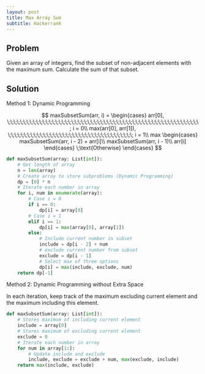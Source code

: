 ```yaml
---
layout: post
title: Max Array Sum
subtitle: Hackerrank
---
```


## Problem
Given an array of integers, find the subset of non-adjacent elements with the maximum sum. Calculate the sum of that subset.

## Solution

Method 1: Dynamic Programming

$$
maxSubsetSum(arr, i) =
\begin{cases}
arr[0],
\;\;\;\;\;\;\;\;\;\;\;\;\;\;\;\;\;\;\;\;\;\;\;\;\;\;\;\;\;\;\;\;\;\;\;\;\;\;\;\;\;\;\;\;\;\;\;\;\;\;\;\;\;\;\;\;\;\;\;\;
i = 0\\
max(arr[0], arr[1]),
\;\;\;\;\;\;\;\;\;\;\;\;\;\;\;\;\;\;\;\;\;\;\;\;\;\;\;\;\;\;\;\;\;\;\;\;\;\;\;
i = 1\\
max
\begin{cases}
maxSubsetSum(arr, i - 2) + arr[i]\\
maxSubsetSum(arr, i - 1)\\
arr[i]
\end{cases}
\;\text{Otherwise}
\end{cases}
$$
```python
def maxSubsetSum(array: List[int]):
    # Get length of array
    n = len(array)
    # Create array to store subproblems (Dynamic Programming)
    dp = [0] * n
    # Iterate each number in array
    for i, num in enumerate(array):
        # Case i = 0
        if i == 0:
            dp[i] = array[0]
        # Case i = 1
        elif i == 1:
            dp[i] = max(array[0], array[1])
        else:
            # Include current number in subset
            include = dp[i - 2] + num
            # exclude current number from subset
            exclude = dp[i - 1]
            # Select max of three options
            dp[i] = max(include, exclude, num)
    return dp[-1]
```

Method 2: Dynamic Programming without Extra Space 

In each iteration, keep track of the maximum excluding current element and the maximum including this element.
```python
def maxSubsetSum(array: List[int]):
    # Stores maximum of including current element
    include = array[0]
    # Stores maximum of excluding current element
    exclude = 0
    # Iterate each number in array
    for num in array[1:]:
        # Update include and exclude
        include, exclude = exclude + num, max(exclude, include)
    return max(include, exclude)
```
